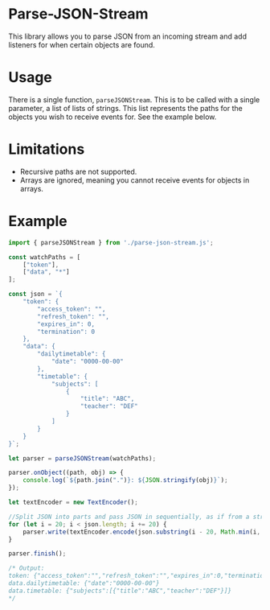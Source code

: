 # Parse-JSON-Stream
This library allows you to parse JSON from an incoming stream and add listeners for when certain objects are found.

# Usage
There is a single function, `parseJSONStream`. This is to be called with a single parameter, a list of lists of strings. This list represents the paths for the objects you wish to receive events for. See the example below.

# Limitations
 - Recursive paths are not supported.
 - Arrays are ignored, meaning you cannot receive events for objects in arrays.

# Example
```js
import { parseJSONStream } from './parse-json-stream.js';

const watchPaths = [
    ["token"],
    ["data", "*"]
];

const json = `{
    "token": {
        "access_token": "",
        "refresh_token": "",
        "expires_in": 0,
        "termination": 0
    },
    "data": {
        "dailytimetable": {
            "date": "0000-00-00"
        },
        "timetable": {
            "subjects": [
                {
                    "title": "ABC",
                    "teacher": "DEF"
                }
            ]
        }
    }
}`;

let parser = parseJSONStream(watchPaths);

parser.onObject((path, obj) => {
    console.log(`${path.join(".")}: ${JSON.stringify(obj)}`);
});

let textEncoder = new TextEncoder();

//Split JSON into parts and pass JSON in sequentially, as if from a stream.
for (let i = 20; i < json.length; i += 20) {
    parser.write(textEncoder.encode(json.substring(i - 20, Math.min(i, json.length))));
}

parser.finish();

/* Output:
token: {"access_token":"","refresh_token":"","expires_in":0,"termination":0}
data.dailytimetable: {"date":"0000-00-00"}
data.timetable: {"subjects":[{"title":"ABC","teacher":"DEF"}]}
*/
```
